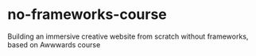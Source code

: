 # no-frameworks-course
Building an immersive creative website from scratch without frameworks, based on Awwwards course
